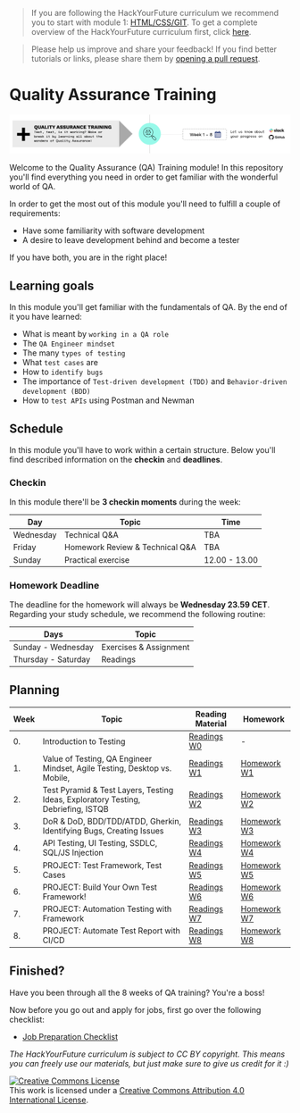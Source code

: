 > If you are following the HackYourFuture curriculum we recommend you to start with module 1: [HTML/CSS/GIT](https://github.com/HackYourFuture/HTML-CSS). To get a complete overview of the HackYourFuture curriculum first, click [here](https://github.com/HackYourFuture/curriculum).

> Please help us improve and share your feedback! If you find better tutorials
> or links, please share them by [opening a pull request](https://github.com/HackYourFuture/qa-course/pulls).

# Quality Assurance Training

![QA Training](./assets/qa-training.png)

Welcome to the Quality Assurance (QA) Training module! In this repository you'll find everything you need in order to get familiar with the wonderful world of QA.

In order to get the most out of this module you'll need to fulfill a couple of requirements:

- Have some familiarity with software development
- A desire to leave development behind and become a tester

If you have both, you are in the right place!

## Learning goals

In this module you'll get familiar with the fundamentals of QA. By the end of it you have learned:

- What is meant by `working in a QA role`
- The `QA Engineer mindset`
- The many `types of testing`
- What `test cases` are
- How to `identify bugs`
- The importance of `Test-driven development (TDD)` and `Behavior-driven development (BDD)`
- How to `test APIs` using Postman and Newman

## Schedule

In this module you'll have to work within a certain structure. Below you'll find described information on the **checkin** and **deadlines**.

### Checkin

In this module there'll be **3 checkin moments** during the week:

| Day       | Topic                           | Time          |
| --------- | ------------------------------- | ------------- |
| Wednesday | Technical Q&A                   | TBA           |
| Friday    | Homework Review & Technical Q&A | TBA           |
| Sunday    | Practical exercise              | 12.00 - 13.00 |

### Homework Deadline

The deadline for the homework will always be **Wednesday 23.59 CET**. Regarding your study schedule, we recommend the following routine:

| Days                | Topic                  |
| ------------------- | ---------------------- |
| Sunday - Wednesday  | Exercises & Assignment |
| Thursday - Saturday | Readings               |

## Planning

| Week | Topic                                                                             | Reading Material                | Homework                        |
| ---- | --------------------------------------------------------------------------------- | ------------------------------- | ------------------------------- |
| 0.   | Introduction to Testing                                                           | [Readings W0](/Week0/README.md) | -                               |
| 1.   | Value of Testing, QA Engineer Mindset, Agile Testing, Desktop vs. Mobile,         | [Readings W1](/Week1/README.md) | [Homework W1](/Week1/MAKEME.md) |
| 2.   | Test Pyramid & Test Layers, Testing Ideas, Exploratory Testing, Debriefing, ISTQB | [Readings W2](/Week2/README.md) | [Homework W2](/Week2/MAKEME.md) |
| 3.   | DoR & DoD, BDD/TDD/ATDD, Gherkin, Identifying Bugs, Creating Issues               | [Readings W3](/Week3/README.md) | [Homework W3](/Week3/MAKEME.md) |
| 4.   | API Testing, UI Testing, SSDLC, SQL/JS Injection                                  | [Readings W4](/Week4/README.md) | [Homework W4](/Week4/MAKEME.md) |
| 5.   | PROJECT: Test Framework, Test Cases                                               | [Readings W5](/Week5/README.md) | [Homework W5](/Week5/MAKEME.md) |
| 6.   | PROJECT: Build Your Own Test Framework!                                           | [Readings W6](/Week6/README.md) | [Homework W6](/Week6/MAKEME.md) |
| 7.   | PROJECT: Automation Testing with Framework                                        | [Readings W7](/Week7/README.md) | [Homework W7](/Week7/MAKEME.md) |
| 8.   | PROJECT: Automate Test Report with CI/CD                                          | [Readings W8](/Week8/README.md) | [Homework W8](/Week8/MAKEME.md) |

## Finished?

Have you been through all the 8 weeks of QA training? You're a boss!

Now before you go out and apply for jobs, first go over the following checklist:

- [Job Preparation Checklist](checklist.md)

_The HackYourFuture curriculum is subject to CC BY copyright. This means you can freely use our materials, but just make sure to give us credit for it :)_

<a rel="license" href="http://creativecommons.org/licenses/by/4.0/"><img alt="Creative Commons License" style="border-width:0" src="https://i.creativecommons.org/l/by/4.0/88x31.png" /></a><br />This work is licensed under a <a rel="license" href="http://creativecommons.org/licenses/by/4.0/">Creative Commons Attribution 4.0 International License</a>.
